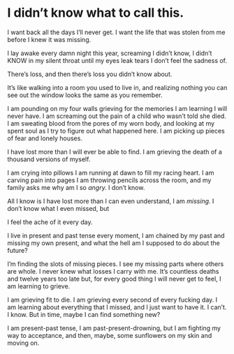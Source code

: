 # I didn’t know what to call this.

I want back all the days I’ll
never get. I want
the life that was stolen
from me
before I knew it was missing.

I lay awake every damn
night this year,
screaming
I didn’t know, I didn’t KNOW
in my silent throat
until
my eyes leak tears I don’t feel the sadness of.

There’s loss,
and then there’s
loss you didn’t know about.

It’s like walking into a room
you used to live in,
and realizing nothing
you can see out the window looks
the same as you remember.

I am pounding on my four walls
grieving for the memories
I am learning I
will never have.
I am screaming out the pain
of a child who wasn’t told she died.
I am sweating blood from
the pores of my worn body,
and looking at my spent soul
as I try to figure out what happened here.
I am picking up pieces
of fear and lonely houses.

I have lost more than I will ever be able to find.
I am grieving the death of a thousand versions of myself.

I am crying into pillows I am
running at dawn to fill my racing heart.
I am carving pain into pages
I am throwing pencils across the room,
and my family asks me why am I so
*angry.*
I don’t know.

All I know is
I have lost
more than I can even understand,
I am *missing.*
I don’t know what I even
missed, but

I feel the ache of it every day.

I live in present and past tense
every moment,
I am chained by my past
and missing my own present, and
what the hell am I supposed
to do about the future?

I’m finding the slots
of missing pieces. I see
my missing parts where others are whole.
I never knew
what losses I carry with me.
It’s countless deaths and
twelve years too late but,
for every good thing I will never
get to feel,
I am learning to grieve.

I am grieving fit to die. I am grieving
every second of every fucking day.
I am learning about
everything that I missed,
and I just want to have it.
I can’t. I know. But
in time, maybe I can find something
new?

I am present-past tense, I am past-present-drowning,
but
I am fighting my way to
acceptance,
and then, maybe,
some sunflowers on my skin and
moving on.
